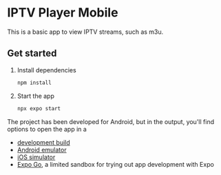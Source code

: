 # IPTV Player Mobile

This is a basic app to view IPTV streams, such as m3u.

## Get started

1. Install dependencies

   ```bash
   npm install
   ```

2. Start the app

   ```bash
   npx expo start
   ```

The project has been developed for Android, but in the output, you'll find options to open the app in a

- [development build](https://docs.expo.dev/develop/development-builds/introduction/)
- [Android emulator](https://docs.expo.dev/workflow/android-studio-emulator/)
- [iOS simulator](https://docs.expo.dev/workflow/ios-simulator/)
- [Expo Go](https://expo.dev/go), a limited sandbox for trying out app development with Expo
